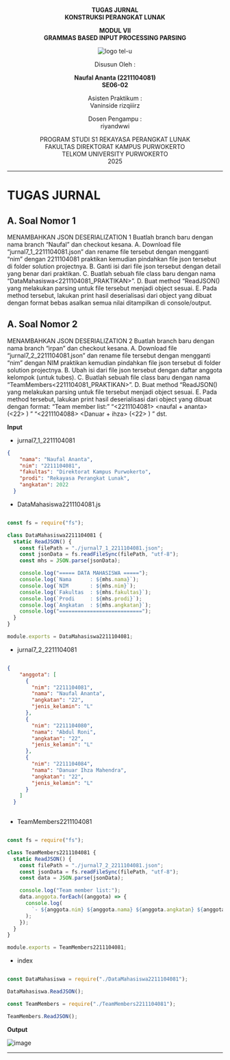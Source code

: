 <div align="center">

**TUGAS JURNAL**  
**KONSTRUKSI PERANGKAT LUNAK**

**MODUL VII**  
**GRAMMAS BASED INPUT PROCESSING PARSING**

![logo tel-u](https://github.com/user-attachments/assets/3a44181d-9c92-47f6-8cf0-87755117fd99)

Disusun Oleh :

**Naufal Ananta (2211104081)**  
**SE06-02**

Asisten Praktikum :  
Vaninside
rizqiiirz

Dosen Pengampu :  
riyandwwi

PROGRAM STUDI S1 REKAYASA PERANGKAT LUNAK  
FAKULTAS DIREKTORAT KAMPUS PURWOKERTO  
TELKOM UNIVERSITY PURWOKERTO  
2025

</div>

---

# TUGAS JURNAL

## A. Soal Nomor 1

MENAMBAHKAN JSON DESERIALIZATION 1
Buatlah branch baru dengan nama branch “Naufal” dan checkout kesana.
A. Download file “jurnal7_1_2211104081.json” dan rename file tersebut dengan mengganti “nim”
dengan 2211104081 praktikan kemudian pindahkan file json tersebut di folder solution projectnya.
B. Ganti isi dari file json tersebut dengan detail yang benar dari praktikan.
C. Buatlah sebuah file class baru dengan nama “DataMahasiswa<2211104081_PRAKTIKAN>”.
D. Buat method “ReadJSON() yang melakukan parsing untuk file tersebut menjadi object
sesuai.
E. Pada method tersebut, lakukan print hasil deserialisasi dari object yang dibuat dengan
format bebas asalkan semua nilai ditampilkan di console/output.

## A. Soal Nomor 2

MENAMBAHKAN JSON DESERIALIZATION 2
Buatlah branch baru dengan nama branch “irpan” dan checkout kesana.
A. Download file “jurnal7_2_2211104081.json” dan rename file tersebut dengan mengganti “nim”
dengan NIM praktikan kemudian pindahkan file json tersebut di folder solution projectnya.
B. Ubah isi dari file json tersebut dengan daftar anggota kelompok (untuk tubes).
C. Buatlah sebuah file class baru dengan nama “TeamMembers<2211104081_PRAKTIKAN>”.
D. Buat method “ReadJSON() yang melakukan parsing untuk file tersebut menjadi object
sesuai.
E. Pada method tersebut, lakukan print hasil deserialisasi dari object yang dibuat dengan
format:
“Team member list:”
“<2211104081> <naufal + ananta> (<22> <L>) ”
“<2211104088> <Danuar + ihza> (<22> <L>) ”
dst.

**Input**

- jurnal7_1_2211104081

```json
{
    "nama": "Naufal Ananta",
    "nim": "2211104081",
    "fakultas": "Direktorat Kampus Purwokerto",
    "prodi": "Rekayasa Perangkat Lunak",
    "angkatan": 2022
  }  
```

- DataMahasiswa2211104081.js

```js

const fs = require("fs");

class DataMahasiswa2211104081 {
  static ReadJSON() {
    const filePath = "./jurnal7_1_2211104081.json";
    const jsonData = fs.readFileSync(filePath, "utf-8");
    const mhs = JSON.parse(jsonData);

    console.log("===== DATA MAHASISWA =====");
    console.log(`Nama      : ${mhs.nama}`);
    console.log(`NIM       : ${mhs.nim}`);
    console.log(`Fakultas  : ${mhs.fakultas}`);
    console.log(`Prodi     : ${mhs.prodi}`);
    console.log(`Angkatan  : ${mhs.angkatan}`);
    console.log("===========================");
  }
}

module.exports = DataMahasiswa2211104081;

```

- jurnal7_2_2211104081

```json

{
    "anggota": [
      {
        "nim": "2211104081",
        "nama": "Naufal Ananta",
        "angkatan": "22",
        "jenis_kelamin": "L"
      },
      {
        "nim": "2211104080",
        "nama": "Abdul Roni",
        "angkatan": "22",
        "jenis_kelamin": "L"
      },
      {
        "nim": "2211104084",
        "nama": "Danuar Ihza Mahendra",
        "angkatan": "22",
        "jenis_kelamin": "L"
      }
    ]
  }
  
```

- TeamMembers2211104081

```js

const fs = require("fs");

class TeamMembers2211104081 {
  static ReadJSON() {
    const filePath = "./jurnal7_2_2211104081.json";
    const jsonData = fs.readFileSync(filePath, "utf-8");
    const data = JSON.parse(jsonData);

    console.log("Team member list:");
    data.anggota.forEach((anggota) => {
      console.log(
        `- ${anggota.nim} ${anggota.nama} ${anggota.angkatan} ${anggota.jenis_kelamin}`
      );
    });
  }
}

module.exports = TeamMembers2211104081;

```

- index

```js

const DataMahasiswa = require("./DataMahasiswa2211104081");

DataMahasiswa.ReadJSON();

const TeamMembers = require("./TeamMembers2211104081");

TeamMembers.ReadJSON();

```

**Output**

![image](https://github.com/user-attachments/assets/79f86ab8-77e3-4cb1-b3db-49395ff47c8e)


---
